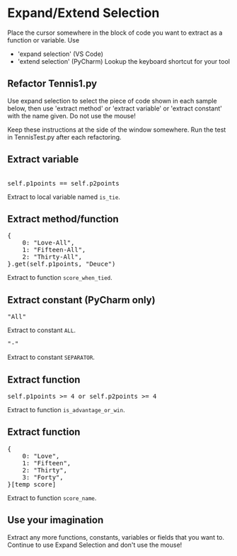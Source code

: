 # Expand/Extend Selection

Place the cursor somewhere in the block of code you want to extract as a function or variable.
Use
* 'expand selection' (VS Code)
* 'extend selection' (PyCharm)
Lookup the keyboard shortcut for your tool

## Refactor Tennis1.py
Use expand selection to select the piece of code shown in each sample below, then use 'extract method' or 'extract variable' or 
'extract constant' with the name given.
Do not use the mouse!

Keep these instructions at the side of the window somewhere.
Run the test in TennisTest.py after each refactoring.

## Extract variable
<pre> 
self.p1points == self.p2points
</pre>
Extract to local variable named `is_tie`.

## Extract method/function
<pre>
{
    0: "Love-All",
    1: "Fifteen-All",
    2: "Thirty-All",
}.get(self.p1points, "Deuce")
</pre>
Extract to function `score_when_tied`.

## Extract constant (PyCharm only) 
<pre>
"All"
</pre>
Extract to constant `ALL`.

<pre>
"-"
</pre>
Extract to constant `SEPARATOR`.

## Extract function
<pre>
self.p1points >= 4 or self.p2points >= 4
</pre>
Extract to function `is_advantage_or_win`.

## Extract function
<pre>
{
    0: "Love",
    1: "Fifteen",
    2: "Thirty",
    3: "Forty",
}[temp_score]
</pre>
Extract to function `score_name`.

## Use your imagination
Extract any more functions, constants, variables or fields that you want to. Continue to use Expand Selection and don't use the mouse!
